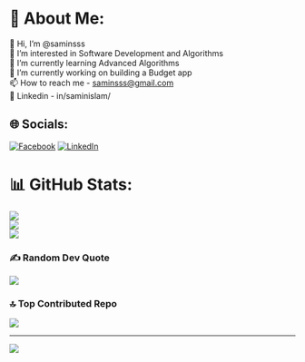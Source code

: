 # 💫 About Me:
👋 Hi, I’m @saminsss<br>👀 I’m interested in Software Development and Algorithms<br>🌱 I’m currently learning Advanced Algorithms<br>💞️ I’m currently working on building a Budget app<br>📫 How to reach me - saminsss@gmail.com<br>🔗 Linkedin - in/saminislam/


## 🌐 Socials:
[![Facebook](https://img.shields.io/badge/Facebook-%231877F2.svg?logo=Facebook&logoColor=white)](https://facebook.com/samin.t.islam) [![LinkedIn](https://img.shields.io/badge/LinkedIn-%230077B5.svg?logo=linkedin&logoColor=white)](https://linkedin.com/in/saminislam) 

# 📊 GitHub Stats:
![](https://github-readme-stats.vercel.app/api?username=saminsss&theme=dark&hide_border=false&include_all_commits=false&count_private=false)<br/>
![](https://github-readme-streak-stats.herokuapp.com/?user=saminsss&theme=dark&hide_border=false)<br/>
![](https://github-readme-stats.vercel.app/api/top-langs/?username=saminsss&theme=dark&hide_border=false&include_all_commits=false&count_private=false&layout=compact)

### ✍️ Random Dev Quote
![](https://quotes-github-readme.vercel.app/api?type=horizontal&theme=radical)

### 🔝 Top Contributed Repo
![](https://github-contributor-stats.vercel.app/api?username=saminsss&limit=5&theme=dark&combine_all_yearly_contributions=true)

---
[![](https://visitcount.itsvg.in/api?id=saminsss&icon=0&color=0)](https://visitcount.itsvg.in)
